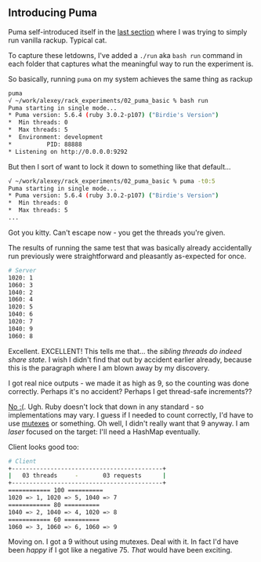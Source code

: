 ## Introducing Puma
Puma self-introduced itself in the [last section](../01_rack_threaded_requests/README.md) where I was trying to simply run vanilla rackup. Typical cat.

To capture these letdowns, I've added a `./run` aka `bash run` command in each folder that captures what the meaningful way to run the experiment is.

So basically, running `puma` on my system achieves the same thing as rackup
```bash
puma
√ ~/work/alexey/rack_experiments/02_puma_basic % bash run
Puma starting in single mode...
* Puma version: 5.6.4 (ruby 3.0.2-p107) ("Birdie's Version")
*  Min threads: 0
*  Max threads: 5
*  Environment: development
*          PID: 88888
* Listening on http://0.0.0.0:9292
````

But then I sort of want to lock it down to something like that default...
```bash
√ ~/work/alexey/rack_experiments/02_puma_basic % puma -t0:5
Puma starting in single mode...
* Puma version: 5.6.4 (ruby 3.0.2-p107) ("Birdie's Version")
*  Min threads: 0
*  Max threads: 5
...
````

Got you kitty. Can't escape now - you get the threads you're given.

The results of running the same test that was basically already accidentally run previously were straightforward and pleasantly as-expected for once.

```bash
# Server
1020: 1
1060: 3
1040: 2
1060: 4
1020: 5
1040: 6
1020: 7
1040: 9
1060: 8
```

Excellent. EXCELLENT! This tells me that... the *sibling threads do indeed share state*. I wish I didn't find that out by accident earlier already, because this is the paragraph where I am blown away by my discovery.

I got real nice outputs - we made it as high as 9, so the counting was done correctly. Perhaps it's no accident? Perhaps I get thread-safe increments??

[No :(](https://stackoverflow.com/a/44521011). Ugh. Ruby doesn't lock that down in any standard - so implementations may vary. I guess if I needed to count correctly, I'd have to use [mutexes](https://lucaguidi.com/2014/03/27/thread-safety-with-ruby/) or something. Oh well, I didn't really want that 9 anyway. I am *laser* focused on the target: I'll need a HashMap eventually.

Client looks good too:

```bash
# Client
+-------------------------------------------+
|   03 threads     -       03 requests      |
+-------------------------------------------+
============ 100 ==========
1020 => 1, 1020 => 5, 1040 => 7
============ 80 ==========
1040 => 2, 1040 => 4, 1020 => 8
============ 60 ==========
1060 => 3, 1060 => 6, 1060 => 9
````

Moving on. I got a 9 without using mutexes. Deal with it. In fact I'd have been _happy_ if I got like a negative 75. _That_ would have been exciting.
